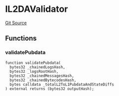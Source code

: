 # IL2DAValidator
[Git Source](https://github.com/matter-labs/zksync-contracts/blob/a1506a91fd7e3b73aa6fe10caf12e32f39e26211/contracts/system-contracts/interfaces/IL2DAValidator.sol)


## Functions
### validatePubdata


```solidity
function validatePubdata(
  bytes32 _chainedLogsHash,
  bytes32 _logsRootHash,
  bytes32 _chainedMessagesHash,
  bytes32 _chainedBytecodesHash,
  bytes calldata _totalL2ToL1PubdataAndStateDiffs
) external returns (bytes32 outputHash);
```


